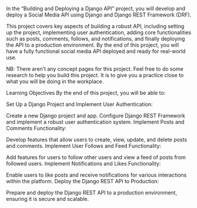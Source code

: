 In the “Building and Deploying a Django API” project, you will develop and deploy a Social Media API using Django and Django REST Framework (DRF).

This project covers key aspects of building a robust API, including setting up the project, implementing user authentication, adding core functionalities such as posts, comments, follows, and notifications, and finally deploying the API to a production environment. By the end of this project, you will have a fully functional social media API deployed and ready for real-world use.

NB: There aren’t any concept pages for this project. Feel free to do some research to help you build this project. It is to give you a practice close to what you will be doing in the workplace.

Learning Objectives
By the end of this project, you will be able to:

Set Up a Django Project and Implement User Authentication:

Create a new Django project and app.
Configure Django REST Framework and implement a robust user authentication system.
Implement Posts and Comments Functionality:

Develop features that allow users to create, view, update, and delete posts and comments.
Implement User Follows and Feed Functionality:

Add features for users to follow other users and view a feed of posts from followed users.
Implement Notifications and Likes Functionality:

Enable users to like posts and receive notifications for various interactions within the platform.
Deploy the Django REST API to Production:

Prepare and deploy the Django REST API to a production environment, ensuring it is secure and scalable.